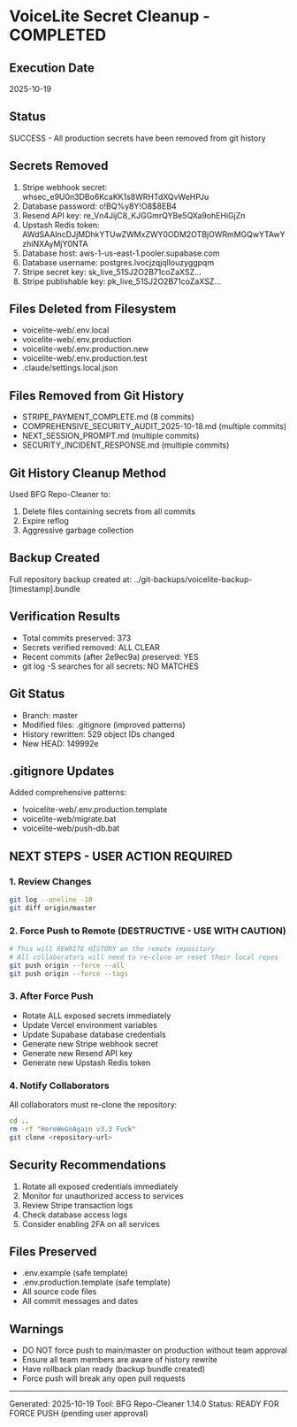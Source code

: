 # VoiceLite Secret Cleanup - COMPLETED

## Execution Date
2025-10-19

## Status
SUCCESS - All production secrets have been removed from git history

## Secrets Removed
1. Stripe webhook secret: whsec_e9U0n3DBo6KcaKK1s8WRHTdXQvWeHPJu
2. Database password: o!BQ%y8Y!O8$8EB4
3. Resend API key: re_Vn4JijC8_KJGGmrQYBe5QXa9ohEHiGjZn
4. Upstash Redis token: AWdSAAIncDJjMDhkYTUwZWMxZWY0ODM2OTBjOWRmMGQwYTAwYzhiNXAyMjY0NTA
5. Database host: aws-1-us-east-1.pooler.supabase.com
6. Database username: postgres.lvocjzqjqllouzyggpqm
7. Stripe secret key: sk_live_51SJ2O2B71coZaXSZ...
8. Stripe publishable key: pk_live_51SJ2O2B71coZaXSZ...

## Files Deleted from Filesystem
- voicelite-web/.env.local
- voicelite-web/.env.production
- voicelite-web/.env.production.new
- voicelite-web/.env.production.test
- .claude/settings.local.json

## Files Removed from Git History
- STRIPE_PAYMENT_COMPLETE.md (8 commits)
- COMPREHENSIVE_SECURITY_AUDIT_2025-10-18.md (multiple commits)
- NEXT_SESSION_PROMPT.md (multiple commits)
- SECURITY_INCIDENT_RESPONSE.md (multiple commits)

## Git History Cleanup Method
Used BFG Repo-Cleaner to:
1. Delete files containing secrets from all commits
2. Expire reflog
3. Aggressive garbage collection

## Backup Created
Full repository backup created at:
../git-backups/voicelite-backup-[timestamp].bundle

## Verification Results
- Total commits preserved: 373
- Secrets verified removed: ALL CLEAR
- Recent commits (after 2e9ec9a) preserved: YES
- git log -S searches for all secrets: NO MATCHES

## Git Status
- Branch: master
- Modified files: .gitignore (improved patterns)
- History rewritten: 529 object IDs changed
- New HEAD: 149992e

## .gitignore Updates
Added comprehensive patterns:
- !voicelite-web/.env.production.template
- voicelite-web/migrate.bat
- voicelite-web/push-db.bat

## NEXT STEPS - USER ACTION REQUIRED

### 1. Review Changes
```bash
git log --oneline -10
git diff origin/master
```

### 2. Force Push to Remote (DESTRUCTIVE - USE WITH CAUTION)
```bash
# This will REWRITE HISTORY on the remote repository
# All collaborators will need to re-clone or reset their local repos
git push origin --force --all
git push origin --force --tags
```

### 3. After Force Push
- Rotate ALL exposed secrets immediately
- Update Vercel environment variables
- Update Supabase database credentials
- Generate new Stripe webhook secret
- Generate new Resend API key
- Generate new Upstash Redis token

### 4. Notify Collaborators
All collaborators must re-clone the repository:
```bash
cd ..
rm -rf "HereWeGoAgain v3.3 Fuck"
git clone <repository-url>
```

## Security Recommendations
1. Rotate all exposed credentials immediately
2. Monitor for unauthorized access to services
3. Review Stripe transaction logs
4. Check database access logs
5. Consider enabling 2FA on all services

## Files Preserved
- .env.example (safe template)
- .env.production.template (safe template)
- All source code files
- All commit messages and dates

## Warnings
- DO NOT force push to main/master on production without team approval
- Ensure all team members are aware of history rewrite
- Have rollback plan ready (backup bundle created)
- Force push will break any open pull requests

---

Generated: 2025-10-19
Tool: BFG Repo-Cleaner 1.14.0
Status: READY FOR FORCE PUSH (pending user approval)
